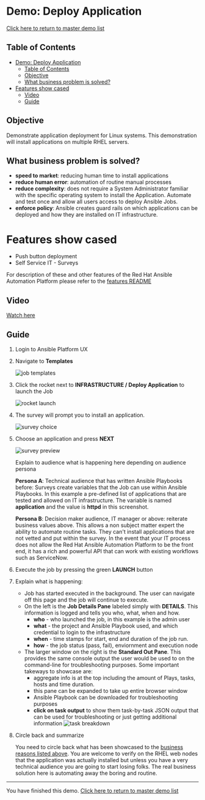 # Demo: Deploy Application

[Click here to return to master demo list](../../README.md#demo-repository)

## Table of Contents

- [Demo: Deploy Application](#demo-deploy-application)
  - [Table of Contents](#table-of-contents)
  - [Objective](#objective)
  - [What business problem is solved?](#what-business-problem-is-solved)
- [Features show cased](#features-show-cased)
  - [Video](#video)
  - [Guide](#guide)

## Objective

Demonstrate application deployment for Linux systems.  This demonstration will install applications on multiple RHEL servers.

## What business problem is solved?

- **speed to market**:
reducing human time to install applications
- **reduce human error**:
automation of routine manual processes
- **reduce complexity**:
does not require a System Administrator familiar with the specific operating system to install the Application.  Automate and test once and allow all users access to deploy Ansible Jobs.
- **enforce policy**:
Ansible creates guard rails on which applications can be deployed and how they are installed on IT infrastructure.  

# Features show cased

- Push button deployment
- Self Service IT - Surveys

For description of these and other features of the Red Hat Ansible Automation Platform please refer to the [features README](../features.md)

## Video

[Watch here](https://youtu.be/pU8ZgSBuEJw)

## Guide

1. Login to Ansible Platform UX

2. Navigate to **Templates**

     ![job templates](../images/templates.png)

3. Click the rocket next to **INFRASTRUCTURE / Deploy Application** to launch the Job

     ![rocket launch](../images/rocket.png)

4. The survey will prompt you to install an application.

     ![survey choice](../images/deploy_application_survey.png)

5. Choose an application and press **NEXT**

     ![survey preview](../images/survey_preview.png)

     Explain to audience what is happening here depending on audience persona

    **Persona A**: Technical audience that has written Ansible Playbooks before:
    Surveys create variables that the Job can use within Ansible Playbooks. In this example a pre-defined list of applications that are tested and allowed on IT infrastructure.  The variable is named **application** and the value is **httpd** in this screenshot.

    **Persona B**: Decision maker audience, IT manager or above:
    reiterate business values above.  This allows a non subject matter expert the ability to automate routine tasks.  They can't install applications that are not vetted and put within the survey.  In the event that your IT process does not allow the Red Hat Ansible Automation Platform to be the front end, it has a rich and powerful API that can work with existing workflows such as ServiceNow.

6. Execute the job by pressing the green **LAUNCH** button

7. Explain what is happening:

     - Job has started executed in the background.  The user can navigate off this page and the job will continue to execute.
     - On the left is the **Job Details Pane** labeled simply with **DETAILS**.  This information is logged and tells you who, what, when and how.
       - **who** - who launched the job, in this example is the admin user
       - **what** - the project and Ansible Playbook used, and which credential to login to the infrastructure
       - **when** - time stamps for start, end and duration of the job run.
       - **how** - the job status (pass, fail), enviornment and execution node
     - The larger window on the right is the **Standard Out Pane**.  This provides the same console output the user would be used to on the command-line for troubleshooting purposes.  Some important takeways to showcase are:
       - aggregate info is at the top including the amount of Plays, tasks, hosts and time duration.
       - this pane can be expanded to take up entire browser window
       - Ansible Playbook can be downloaded for troubleshooting purposes
       - **click on task output** to show them task-by-task JSON output that can be used for troubleshooting or just getting additional information
       ![task breakdown](../images/platform_task_breakdown.png)

8. Circle back and summarize

     You need to circle back what has been showcased to the [business reasons listed above](#what-business-problem-is-solved).  You are welcome to verify on the RHEL web nodes that the application was actually installed but unless you have a very technical audience you are going to start losing folks.  The real business solution here is automating away the boring and routine.  

---
You have finished this demo.  [Click here to return to master demo list](../../README.md#demo-repository)

